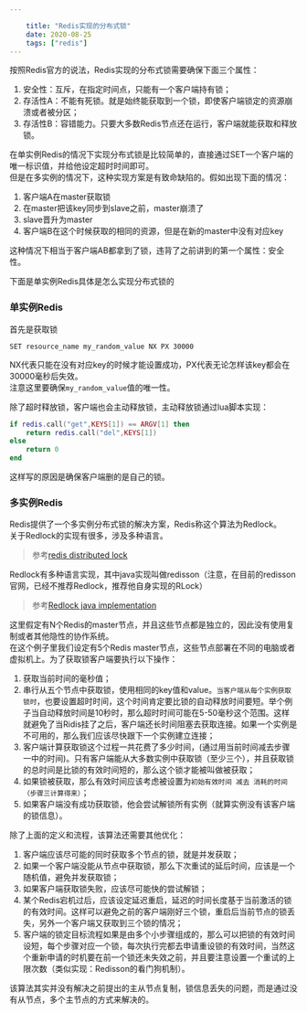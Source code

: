 ```yaml
---

    title: "Redis实现的分布式锁"
    date: 2020-08-25
    tags: ["redis"]
---
```


按照Redis官方的说法，Redis实现的分布式锁需要确保下面三个属性：  
1. 安全性：互斥，在指定时间点，只能有一个客户端持有锁；
2. 存活性A：不能有死锁。就是始终能获取到一个锁，即使客户端锁定的资源崩溃或者被分区；
3. 存活性B：容错能力。只要大多数Redis节点还在运行，客户端就能获取和释放锁。  

在单实例Redis的情况下实现分布式锁是比较简单的，直接通过SET一个客户端的唯一标识值，并给他设定超时时间即可。  
但是在多实例的情况下，这种实现方案是有致命缺陷的。假如出现下面的情况：  
1. 客户端A在master获取锁
2. 在master把该key同步到slave之前，master崩溃了
3. slave晋升为master
4. 客户端B在这个时候获取的相同的资源，但是在新的master中没有对应key  

这种情况下相当于客户端AB都拿到了锁，违背了之前讲到的第一个属性：安全性。  

下面是单实例Redis具体是怎么实现分布式锁的
### 单实例Redis
首先是获取锁
```shell
SET resource_name my_random_value NX PX 30000
```
NX代表只能在没有对应key的时候才能设置成功，PX代表无论怎样该key都会在30000毫秒后失效。  
注意这里要确保`my_random_value`值的唯一性。  

除了超时释放锁，客户端也会主动释放锁，主动释放锁通过lua脚本实现：  
```lua
if redis.call("get",KEYS[1]) == ARGV[1] then
    return redis.call("del",KEYS[1])
else
    return 0
end
```
这样写的原因是确保客户端删的是自己的锁。  

### 多实例Redis
Redis提供了一个多实例分布式锁的解决方案，Redis称这个算法为Redlock。  
关于Redlock的实现有很多，涉及多种语言。
> 参考[redis distributed lock](https://redis.io/topics/distlock)  

Redlock有多种语言实现，其中java实现叫做redisson（注意，在目前的redisson官网，已经不推荐Redlock，推荐他自身实现的RLock）    
> 参考[Redlock java implementation](https://github.com/redisson/redisson)

这里假定有N个Redis的master节点，并且这些节点都是独立的，因此没有使用复制或者其他隐性的协作系统。    
在这个例子里我们设定有5个Redis master节点，这些节点部署在不同的电脑或者虚拟机上。为了获取锁客户端要执行以下操作：  
1. 获取当前时间的毫秒值；  
2. 串行从五个节点中获取锁，使用相同的key值和value。`当客户端从每个实例获取锁时`，也要设置超时时间，这个时间肯定要比锁的自动释放时间要短。举个例子当自动释放时间是10秒时，那么超时时间可能在5-50毫秒这个范围。这样就避免了当Ridis挂了之后，客户端还长时间阻塞去获取连接。如果一个实例是不可用的，那么我们应该尽快跟下一个实例建立连接；  
3. 客户端计算获取锁这个过程一共花费了多少时间，(通过用当前时间减去步骤一中的时间)。只有客户端能从大多数实例中获取锁（至少三个），并且获取锁的总时间是比锁的有效时间短的，那么这个锁才能被叫做被获取；
4. 如果锁被获取，那么有效时间应该考虑被设置为`初始有效时间 减去 消耗的时间（步骤三计算得来）`；  
5. 如果客户端没有成功获取锁，他会尝试解锁所有实例（就算实例没有该客户端的锁信息）。  

除了上面的定义和流程，该算法还需要其他优化：   
1. 客户端应该尽可能的同时获取多个节点的锁，就是并发获取；  
2. 如果一个客户端没能从节点中获取锁，那么下次重试的延后时间，应该是一个随机值，避免并发获取锁；  
3. 如果客户端获取锁失败，应该尽可能快的尝试解锁；  
4. 某个Redis宕机过后，应该设定延迟重启，延迟的时间长度基于当前激活的锁的有效时间。这样可以避免之前的客户端刚好三个锁，重启后当前节点的锁丢失，另外一个客户端又获取到三个锁的情况；  
5. 客户端的锁定目标流程如果是由多个小步骤组成的，那么可以把锁的有效时间设短，每个步骤对应一个锁，每次执行完都去申请重设锁的有效时间，当然这个重新申请的时机要在前一个锁还未失效之前，并且要注意设置一个重试的上限次数（类似实现：Redisson的看门狗机制）。  

该算法其实并没有解决之前提出的主从节点复制，锁信息丢失的问题，而是通过没有从节点，多个主节点的方式来解决的。  



